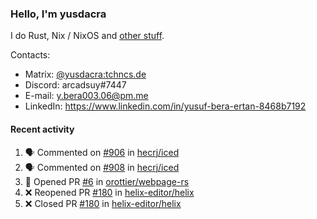 ### Hello, I'm yusdacra

I do Rust, Nix / NixOS and [other stuff](https://yusdacra.gitlab.io/about).

Contacts:
- Matrix: [@yusdacra:tchncs.de](https://matrix.to/#/@yusdacra:tchncs.de)
- Discord: arcadsuy#7447
- E-mail: y.bera003.06@pm.me
- LinkedIn: https://www.linkedin.com/in/yusuf-bera-ertan-8468b7192

#### Recent activity

<!--START_SECTION:activity-->
1. 🗣 Commented on [#906](https://github.com/hecrj/iced/issues/906) in [hecrj/iced](https://github.com/hecrj/iced)
2. 🗣 Commented on [#908](https://github.com/hecrj/iced/issues/908) in [hecrj/iced](https://github.com/hecrj/iced)
3. 💪 Opened PR [#6](https://github.com/orottier/webpage-rs/pull/6) in [orottier/webpage-rs](https://github.com/orottier/webpage-rs)
4. ❌ Reopened PR [#180](https://github.com/helix-editor/helix/pull/180) in [helix-editor/helix](https://github.com/helix-editor/helix)
5. ❌ Closed PR [#180](https://github.com/helix-editor/helix/pull/180) in [helix-editor/helix](https://github.com/helix-editor/helix)
<!--END_SECTION:activity-->
